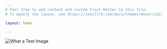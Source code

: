 ```yaml
---
# Feel free to add content and custom Front Matter to this file.
# To modify the layout, see https://jekyllrb.com/docs/themes/#overriding-theme-defaults

layout: home

---
```



![What a Test Image](/blog/assets/images/lanzhou-beef-noodle-soup.jpeg)
